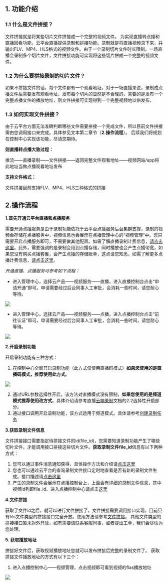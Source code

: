 ## 1. 功能介绍
### 1.1 什么是文件拼接？
文件拼接就是将某些切片文件拼接成一个完整的视频文件。
为实现直播转点播和直播回看功能，云平台直播提供录制和拼接功能。录制就是将直播视频录下来，并输出FLV、MP4、HLS格式的视频文件。由于一个录制切片文件时长限制，一场直播会录制多个切片文件，文件拼接功能可实现将这些切片拼成一个完整的视频文件。

### 1.2 为什么要拼接录制的切片文件？
如果不拼接文件的话，每个文件都有一个观看地址，对于一场直播来说，录制成点播文件后需要发布观看地址，发布每个切片的显然是不合理的，需要的是发布一个完整点播文件的播放地址，则文件拼接可实现得到一个完整视频地以供发布。

### 1.3 如何实现文件拼接？
由于云平台方面无法准确判断哪些文件需要拼接一个完成文件，所以目前文件拼接需由您调用接口来完成。具体参见文本第二章节（**2.操作流程**）。
后续我们将规划在控制中心实现该功能，尽请您期待。

**则直播转点播大致过程：**

推流——直播录制——文件拼接——返回完整文件观看地址——视频网站/app将此地址当做点播观看地址发布

**支持文件格式：**

文件拼接目前支持FLV、MP4、HLS三种格式的拼接

## 2.操作流程
**1.首先开通云平台直播和点播服务**

需要开通点播服务是由于录制功能依托于云平台点播服务后台集群支撑，录制的视频会存储在点播服务中，视频信息也会展示在点播管理中心的“视频管理“中。您只需要开启点播服务即可，不需要做其他配置。如需了解直播录制计费信息，[请点击这里](/document/product/267/2818)。此外，需要强调的是录制会用到点播存储，同时播放也会产生点播带宽，如果您没有购买点播套餐，会产生点播的存储账单，这点请您知悉，如需了解更多点播计费信息，[请点击这里](/product/vod#features)。

*开通直播、点播服务可参考如下流程：*
* 进入管理中心，选择云产品——视频服务——直播，进入直播控制台点击“申请开通”即可。申请需要经过后台同事人工审批，会消耗一些时间，请您耐心等待。

![](http://imgcache.tcecqpoc.fsphere.cn/image/mc.qcloudimg.com/static/img/8ef6dc8f0b0570e7e8e386bdea91de86/image.png)
* 进入管理中心，选择云产品——视频服务——点播，进入点播控制台点击“前往认证”即可。申请需要经过后台同事人工审批，会消耗一些时间，请您耐心等待。

![](http://imgcache.tcecqpoc.fsphere.cn/image/mc.qcloudimg.com/static/img/a7db7b4868396fed9260ec455232bfda/image.png)

**2.开启录制功能**

开启录制功能有三种方式：

1. 在控制中心全局开启录制功能（此方式仅使用直播码模式）**如果您使用的是直播码模式，推荐使用此方式**。

![](http://imgcache.tcecqpoc.fsphere.cn/image/mc.qcloudimg.com/static/img/6c000f311e6082bf9e826a63ab6960b3/image.png)

2. 通过URL参数选择性开启，该方法对直播模式没有限制，**如果您使用的是频道模式推荐使用改方式**。具体介绍请参考直播[云端录制](/document/product/267/7963)文档的2.2选择性开启部分。
3. 通过接口调用开启录制功能，该方式适用于频道模式。具体请参考[创建录制任务](/document/product/267/4723)

**3.获取录制文件信息**

文件拼接接口需要指定待拼接文件的id(file_id)，您需要知道录制功能产生了哪些切片文件，才能调用接口拼接这些切片文件。**获取录制文件file_id**信息有以下两种方式：

1. 您可以通过事件消息通知获得，具体操作方法和介绍请[点击这里](/document/product/267/5957)
2. 您也可以通过云平台的查询录制文件接口定时地查看是否有新的录制文件生成。接口描述请[点击这里](/document/product/267/5823)
3. 产生的录制文件会展示在点播控制台上，上面会有详细的录制文件信息，其中视频id列即file_id。进入点播控制中心请点击[这里](http://console.tcecqpoc.fsphere.cn/video/videolist)

**4.文件拼接**

获取了文件id之后，就可以进行文件拼接了。文件拼接需要调用接口实现。目前只有hls文件类型的拼接接口完全开放。使用方法请参考[文件拼接]()。
其他文件类型的拼接接口暂未对外开放，如有需要请联系客服同事，或者提出工单，我们会尽快为您处理。

**5. 获取播放地址**

拼接好文件后，获取视频播放地址您就可以发布拼接后完整的录制文件了。
获取拼接文件播放地址的方式有以下三个：
1. 进入点播控制中心——视频管理，点击视频即可看到视频的flas播放地址

![](http://imgcache.tcecqpoc.fsphere.cn/image/mc.qcloudimg.com/static/img/ac61247b7f178fb357f34c974146dbd1/image.png)
